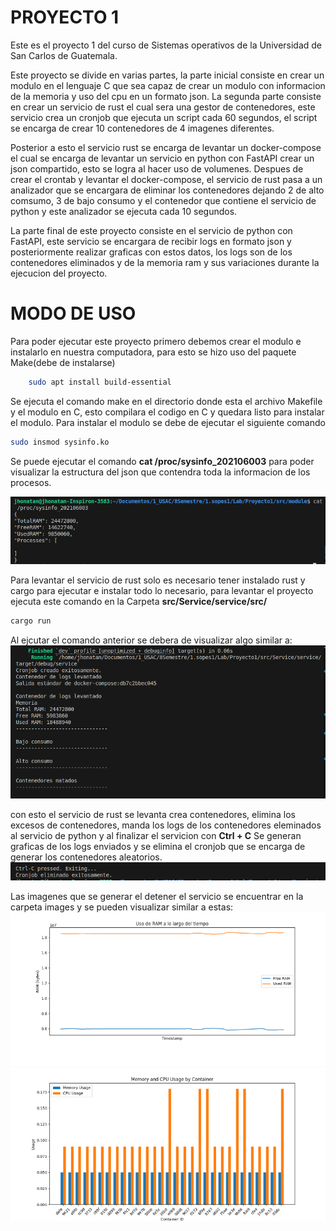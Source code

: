 # PROYECTO 1

Este es el proyecto 1 del curso de Sistemas operativos de la Universidad de San Carlos de Guatemala.

Este proyecto se divide en varias partes, la parte inicial consiste en crear un modulo en el lenguaje C que sea capaz de crear un modulo con informacion de la memoria y uso del cpu en un formato json. La segunda parte consiste en crear un servicio de rust el cual sera una gestor de contenedores, este servicio crea un cronjob que ejecuta un script cada 60 segundos, el script se encarga de crear 10 contenedores de 4 imagenes diferentes. 

Posterior a esto el servicio rust se encarga de levantar un docker-compose el cual se encarga de levantar un servicio en python con FastAPI crear un json compartido, esto se logra al hacer uso de volumenes. 
Despues de crear el crontab y levantar el docker-compose, el servicio de rust pasa a un analizador que se encargara de eliminar los contenedores dejando 2 de alto comsumo, 3 de bajo consumo y el contenedor que contiene el servicio de python y este analizador se ejecuta cada 10 segundos.

 La parte final de este proyecto consiste en el servicio de python con FastAPI, este servicio se encargara de recibir logs en formato json y posteriormente realizar graficas con estos datos, los logs son de los contenedores eliminados y de la memoria ram y sus variaciones durante la ejecucion del proyecto. 

# MODO DE USO

Para poder ejecutar este proyecto primero debemos crear el modulo e instalarlo en nuestra computadora, para esto se hizo uso del paquete Make(debe de instalarse)
```bash
    sudo apt install build-essential
```
Se ejecuta el comando make en el directorio donde esta el archivo Makefile y el modulo en C, esto compilara el codigo en C y quedara listo para instalar el modulo. Para instalar el modulo se debe de ejecutar el siguiente comando 
```bash
sudo insmod sysinfo.ko
```
Se puede ejecutar el comando **cat /proc/sysinfo_202106003** para poder visualizar la estructura del json que contendra toda la informacion de los procesos. 

![Estructura del json en el modulo kernel](./img/image.png)


Para levantar el servicio de rust solo es necesario tener instalado rust y cargo para ejecutar e instalar todo lo necesario, para levantar el proyecto ejecuta este comando en la Carpeta **src/Service/service/src/** 
```bash
cargo run
```
Al ejcutar el comando anterior se debera de visualizar algo similar a: 
![alt text](./img/image-1.png)


con esto el servicio de rust se levanta crea contenedores, elimina los excesos de contenedores, manda los logs de los contenedores eleminados al servicio de python y al finalizar el servicion con **Ctrl + C** Se generan graficas de los logs enviados y se elimina el cronjob que se encarga de generar los contenedores aleatorios.
![alt text](./img/image-2.png)

Las imagenes que se generar el detener el servicio se encuentrar en la carpeta images y se pueden visualizar similar a estas: 
![alt text](./img/image_4.png)
![alt text](./img/image_5.png)

